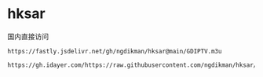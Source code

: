 # hksar
国内直接访问
```
https://fastly.jsdelivr.net/gh/ngdikman/hksar@main/GDIPTV.m3u
```
```
https://gh.idayer.com/https://raw.githubusercontent.com/ngdikman/hksar/main/GDIPTV.m3u
```
